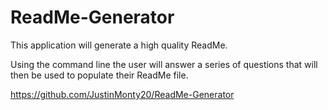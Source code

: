 # ReadMe-Generator

This application will generate a high quality ReadMe.

Using the command line the user will answer a series of questions that will then be used to populate their ReadMe file. 

https://github.com/JustinMonty20/ReadMe-Generator